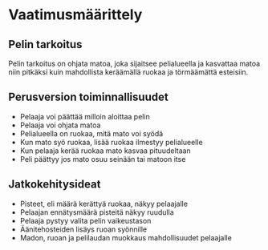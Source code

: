 # Vaatimusmäärittely

## Pelin tarkoitus

Pelin tarkoitus on ohjata matoa, joka sijaitsee pelialueella ja kasvattaa 
matoa niin pitkäksi kuin mahdollista keräämällä ruokaa ja törmäämättä esteisiin.

## Perusversion toiminnallisuudet

- Pelaaja voi päättää milloin aloittaa pelin
- Pelaaja voi ohjata matoa
- Pelialueella on ruokaa, mitä mato voi syödä
- Kun mato syö ruokaa, lisää ruokaa ilmestyy pelialueelle
- Kun pelaaja kerää ruokaa mato kasvaa pituudeltaan
- Peli päättyy jos mato osuu seinään tai matoon itse

## Jatkokehitysideat

- Pisteet, eli määrä kerättyä ruokaa, näkyy pelaajalle
- Pelaajan ennätysmäärä pisteitä näkyy ruudulla
- Pelaaja pystyy valita pelin vaikeustason
- Äänitehosteiden lisäys ruoan syönnille
- Madon, ruoan ja pelilaudan muokkaus mahdollisuudet pelaajalle
